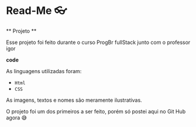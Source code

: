 # Read-Me :eyeglasses:

** Projeto **

Esse projeto foi feito durante o curso ProgBr fullStack junto com o professor igor

**code**

As linguagens utilizadas foram:

- `Html`
- `CSS`

As imagens, textos e nomes são meramente ilustrativas.

O projeto foi um dos primeiros a ser feito, porém só postei aqui no Git Hub agora :sweat_smile:
